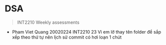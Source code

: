 # DSA
> INT2210 Weekly assessments
- Pham Viet Quang 
20020224 
INT2210 23
Vì em lỡ thay tên folder để sắp xếp theo thứ tự nên lịch sử commit có hơi loạn 1 chút
